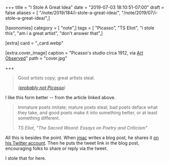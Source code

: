 +++
title = "I Stole A Great Idea"
date = "2019-07-03 18:10:51-07:00"
draft = false
aliases = [ "/note/2019/184/i-stole-a-great-idea/", "/note/2019/07/i-stole-a-great-idea/",]

[taxonomies]
category = [ "note",]
tags = [ "Picasso", "TS Eliot", "i stole this", "am i a great artist", "don't answer that",]

[extra]
card = "_card.webp"

[extra.cover_image]
caption = "Picasso's studio circa 1912, via [Art Observed](http://artobserved.com/2011/03/go-see-new-york-picasso-guitars-1912-1914-at-the-moma-through-june-06-2011/)"
path = "cover.jpg"

+++

> Good artists copy; great artists steal.
>
> <cite>([probably not Picasso](https://quoteinvestigator.com/2013/03/06/artists-steal/))</cite>

I like this form better -- from the article linked above.

> Immature poets imitate; mature poets steal; bad poets deface what they take,
> and good poets make it into something better, or at least something different.
>
> <cite>TS Eliot, "The Sacred Woord: Essays on Poetry and Criticism"</cite>

All this is besides the point. When [jmac][] writes a blog post, he shares it [on his Twitter account][]. Then he puts the tweet link in the blog post, encouraging folks to share or reply via the tweet.

I stole that for here.

[jmac]: https://jmac.org/
[on his Twitter account]: https://twitter.com/jmacdotorg